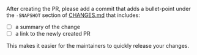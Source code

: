 After creating the PR, please add a commit that adds a bullet-point under the `-SNAPSHOT` section of [CHANGES.md](https://github.com/diffplug/goomph/blob/master/CHANGES.md) that includes:

- [ ] a summary of the change
- [ ] a link to the newly created PR

This makes it easier for the maintainers to quickly release your changes.
